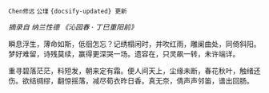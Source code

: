 `Chen修远` `公瑾` `{docsify-updated} 更新`

*摘录自 纳兰性德 《沁园春 · 丁巳重阳前》*

瞬息浮生，薄命如斯，低徊怎忘？记绣榻闲时，并吹红雨，雕阑曲处，同倚斜阳。梦好难留，诗残莫续，赢得更深哭一场。遗容在，只灵飙一转，未许端详。

重寻碧落茫茫，料短发，朝来定有霜。便人间天上，尘缘未断，春花秋叶，触绪还伤。欲结绸缪，翻惊摇落，减尽荀衣昨日香。真无奈，倩声声邻笛，谱出回肠。